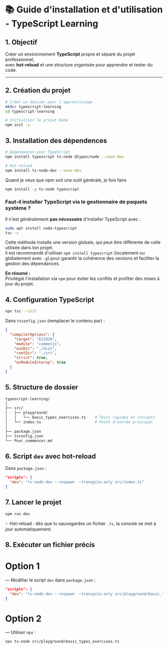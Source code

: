 # 📚 Guide d'installation et d'utilisation - TypeScript Learning

## 1. Objectif
Créer un environnement **TypeScript** propre et séparé du projet professionnel,  
avec **hot-reload** et une structure organisée pour apprendre et tester du code.

---

## 2. Création du projet
```bash
# Créer un dossier pour l'apprentissage
mkdir typescript-learning
cd typescript-learning

# Initialiser le projet Node
npm init -y
```

## 3. Installation des dépendences
```bash
# Dépendances pour TypeScript
npm install typescript ts-node @types/node --save-dev

# Hot-reload
npm install ts-node-dev --save-dev
```
Quand je veux que npm soit une outil générale, je fois faire
```bash
npm install -g ts-node typescript
```
 
### Faut-il installer TypeScript via le gestionnaire de paquets système ?

Il n'est généralement **pas nécessaire** d'installer TypeScript avec :
```bash
sudo apt install node-typescript
tsc -v
```
Cette méthode installe une version globale, qui peut être différente de celle utilisée dans ton projet.  
Il est recommandé d'utiliser `npm install typescript` (localement ou globalement avec `-g`) pour garantir la cohérence des versions et faciliter la gestion des dépendances.

**En résumé :**  
Privilégie l'installation via `npm` pour éviter les conflits et profiter des mises à jour du projet.

## 4. Configuration TypeScript
```bash
npx tsc --init
```

Dans `tsconfig.json` (remplacer le contenu par) :
```json
{
  "compilerOptions": {
    "target": "ES2020",
    "module": "commonjs",
    "outDir": "./dist",
    "rootDir": "./src",
    "strict": true,
    "esModuleInterop": true
  }
}
```


## 5. Structure de dossier
```bash
typescript-learning/
│
├── src/
│   ├── playground/         
│   │   └── basic_types_exercises.ts    # Tests rapides et concepts
│   └── index.ts                        # Point d'entrée principal
│
├── package.json
├── tsconfig.json
└── Pour_commencer.md
```
## 6. Script `dev` avec hot-reload
Dans `package.json` :
```json
"scripts": {
  "dev": "ts-node-dev --respawn --transpile-only src/index.ts"
}
```
## 7. Lancer le projet
```bash
npm run dev
```
💡 Hot-reload : dès que tu sauvegardes un fichier `.ts`, la console se met à jour automatiquement.

## 8. Exécuter un fichier précis

# Option 1
— Modifier le script `dev` dans `package.json` :
```json
"scripts": {
  "dev": "ts-node-dev --respawn --transpile-only src/playground/basic_types_exercises.ts"
}
```

# Option 2
— Utiliser `npx` :
```bash
npx ts-node src/playground/basic_types_exercises.ts
```
